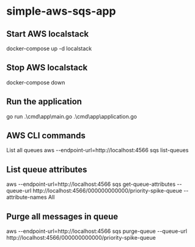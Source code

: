 # simple-aws-sqs-app

## Start AWS localstack

docker-compose up -d localstack

## Stop AWS localstack

docker-compose down

## Run the application

go run .\cmd\app\main.go .\cmd\app\application.go

## AWS CLI commands

List all queues
aws --endpoint-url=http://localhost:4566 sqs list-queues

## List queue attributes

aws --endpoint-url=http://localhost:4566 sqs get-queue-attributes --queue-url http://localhost:4566/000000000000/priority-spike-queue --attribute-names All

## Purge all messages in queue

aws --endpoint-url=http://localhost:4566 sqs purge-queue --queue-url http://localhost:4566/000000000000/priority-spike-queue

